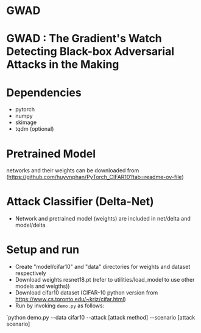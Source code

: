 # GWAD
# GWAD : The Gradient's Watch Detecting Black-box Adversarial Attacks in the Making

# Dependencies
- pytorch
- numpy
- skimage
- tqdm (optional)

# Pretrained Model
networks and their weights can be downloaded from (https://github.com/huyvnphan/PyTorch_CIFAR10?tab=readme-ov-file)

# Attack Classifier (Delta-Net)
- Network and pretrained model (weights) are included in net/delta and model/delta

# Setup and run
- Create "model/cifar10" and "data" directories for weights and dataset respectively
- Download weights resnet18.pt (refer to utilities/load_model to use other models and weigths))
- Download cifar10 dataset (CIFAR-10 python version from https://www.cs.toronto.edu/~kriz/cifar.html)
- Run by invoking `demo.py` as follows:

`python demo.py --data cifar10 --attack [attack method] --scenario [attack scenario]





